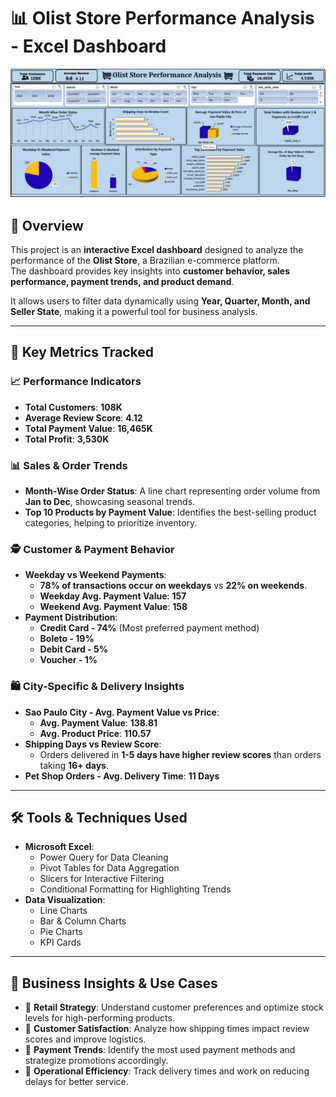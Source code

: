 # 📊 Olist Store Performance Analysis - Excel Dashboard  

![Olist Store Performance Analysis](Olist_Store_Analysis_Excel.jpg)  

## 🚀 Overview  
This project is an **interactive Excel dashboard** designed to analyze the performance of the **Olist Store**, a Brazilian e-commerce platform.  
The dashboard provides key insights into **customer behavior, sales performance, payment trends, and product demand**.  

It allows users to filter data dynamically using **Year, Quarter, Month, and Seller State**, making it a powerful tool for business analysis.  

---

## 📌 Key Metrics Tracked  
### 📈 **Performance Indicators**  
- **Total Customers**: **108K**  
- **Average Review Score**: **4.12**  
- **Total Payment Value**: **16,465K**  
- **Total Profit**: **3,530K**  

### 📊 **Sales & Order Trends**  
- **Month-Wise Order Status**: A line chart representing order volume from **Jan to Dec**, showcasing seasonal trends.  
- **Top 10 Products by Payment Value**: Identifies the best-selling product categories, helping to prioritize inventory.  

### 🕵️ **Customer & Payment Behavior**  
- **Weekday vs Weekend Payments**:  
  - **78% of transactions occur on weekdays** vs **22% on weekends**.  
  - **Weekday Avg. Payment Value**: **157**  
  - **Weekend Avg. Payment Value**: **158**  
- **Payment Distribution**:  
  - **Credit Card - 74%** (Most preferred payment method)  
  - **Boleto - 19%**  
  - **Debit Card - 5%**  
  - **Voucher - 1%**  

### 🛍️ **City-Specific & Delivery Insights**  
- **Sao Paulo City - Avg. Payment Value vs Price**:  
  - **Avg. Payment Value**: **138.81**  
  - **Avg. Product Price**: **110.57**  
- **Shipping Days vs Review Score**:  
  - Orders delivered in **1-5 days have higher review scores** than orders taking **16+ days**.  
- **Pet Shop Orders - Avg. Delivery Time**: **11 Days**  

---

## 🛠️ Tools & Techniques Used  
- **Microsoft Excel**:  
  - Power Query for Data Cleaning  
  - Pivot Tables for Data Aggregation  
  - Slicers for Interactive Filtering  
  - Conditional Formatting for Highlighting Trends  
- **Data Visualization**:  
  - Line Charts  
  - Bar & Column Charts  
  - Pie Charts  
  - KPI Cards  

---
## 🎯 Business Insights & Use Cases  
- 🔹 **Retail Strategy**: Understand customer preferences and optimize stock levels for high-performing products.  
- 🔹 **Customer Satisfaction**: Analyze how shipping times impact review scores and improve logistics.  
- 🔹 **Payment Trends**: Identify the most used payment methods and strategize promotions accordingly.  
- 🔹 **Operational Efficiency**: Track delivery times and work on reducing delays for better service. 

